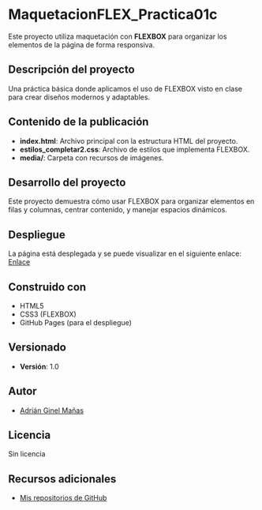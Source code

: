# MaquetacionFLEX_Practica01c
Este proyecto utiliza maquetación con **FLEXBOX** para organizar los elementos de la página de forma responsiva.

## Descripción del proyecto
Una práctica básica donde aplicamos el uso de FLEXBOX visto en clase para crear diseños modernos y adaptables.

## Contenido de la publicación
- **index.html**: Archivo principal con la estructura HTML del proyecto.
- **estilos_completar2.css**: Archivo de estilos que implementa FLEXBOX.
- **media/**: Carpeta con recursos de imágenes.

## Desarrollo del proyecto
Este proyecto demuestra cómo usar FLEXBOX para organizar elementos en filas y columnas, centrar contenido, y manejar espacios dinámicos.

## Despliegue
La página está desplegada y se puede visualizar en el siguiente enlace:  
[Enlace](https://github.com/adriuno/MaquetacionFlex_Practica01c?tab=readme-ov-file)

## Construido con
- HTML5
- CSS3 (FLEXBOX)
- GitHub Pages (para el despliegue)

## Versionado
 
- **Versión**: 1.0

## Autor
- [Adrián Ginel Mañas](https://github.com/adriuno)

## Licencia
Sin licencia
## Recursos adicionales
- [Mis repositorios de GitHub](https://github.com/adriuno)
